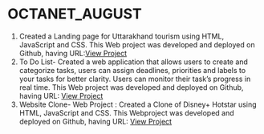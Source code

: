 # OCTANET_AUGUST
1.  Created a Landing page for Uttarakhand tourism using HTML, JavaScript and CSS. This Web project was developed and deployed on Github, having URL:[View Project](https://akshat2512.github.io/OCTANET_AUGUST/Landing%20Page/LandingPage.html)
2. To Do List- Created a web application that allows users to create and categorize tasks, users can assign deadlines, priorities and labels to your tasks for better clarity. Users can monitor their task’s progress in real time. This Web project was developed and deployed on Github, having URL: [View Project](https://akshat2512.github.io/OCTANET_AUGUST/ToDoList/ToDoList.html)
3.  Website Clone- Web Project : Created a Clone of Disney+ Hotstar using HTML, JavaScript and CSS. This
 Webproject was developed and deployed on Github, having URL: [View Project](https://akshat2512.github.io/OCTANET_AUGUST/Website%20Clone/main.html)
